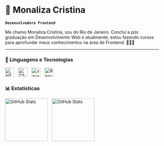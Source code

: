 # 🌸 Monaliza Cristina

**`Desenvolvedora Frontend`**

Me chamo Monaliza Cristina, sou do Rio de Janeiro. Concluí a pós graduação em Desenvolvimento Web e atualmente, estou fazendo cursos para aprofundar meus conhecimentos na área de Frontend. 👩🏽‍💻

---

### 🤖 Linguagens e Tecnologias


<img 
    align="left" 
    alt="HTML"
    title="HTML" 
    width="30px" 
    style="padding-right: 10px;" 
    src="https://cdn.jsdelivr.net/gh/devicons/devicon@latest/icons/html5/html5-original.svg" 
/>
<img 
    align="left" 
    alt="CSS" 
    title="CSS"
    width="30px" 
    style="padding-right: 10px;" 
    src="https://cdn.jsdelivr.net/gh/devicons/devicon@latest/icons/css3/css3-original.svg" 
/>
<img 
    align="left" 
    alt="JavaScript" 
    title="JavaScript"
    width="30px" 
    style="padding-right: 10px;" 
    src="https://cdn.jsdelivr.net/gh/devicons/devicon@latest/icons/javascript/javascript-original.svg" 
/>
<img 
    align="left" 
    alt="React"
    title="React" 
    width="30px" 
    style="padding-right: 10px;" 
    src="https://cdn.jsdelivr.net/gh/devicons/devicon@latest/icons/react/react-original.svg" 
/>

<br/>
<br/>

### 📊 Estatísticas

<p>
<img
    align="left" 
    alt="GitHub Stats" 
    height="140" 
    style="padding-right: 10px;"
    src="https://github-readme-stats.vercel.app/api?username=monalizamca&show_icons=true&theme=synthwave&include_all_commits=true&locale=pt-br"
    />

<img 
      align="left" 
      alt="GitHub Stats" 
      height="140" 
      src="https://github-readme-stats.vercel.app/api/top-langs/?username=monalizamca&theme=synthwave&layout=compact&custom_title=Tecnologias&langs_count=3" 
  />

